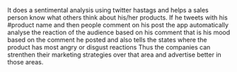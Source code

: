It does a sentimental analysis using twitter hastags and helps a sales person know what others think about his/her products.
If he tweets with his #product name and then people comment on his post the app automatically analyse the reaction of the audience based on his comment that is his mood based on the comment he posted and also tells the states where the product has most angry or disgust reactions
Thus the companies can strenthen their marketing strategies over that area and advertise better in those areas.
